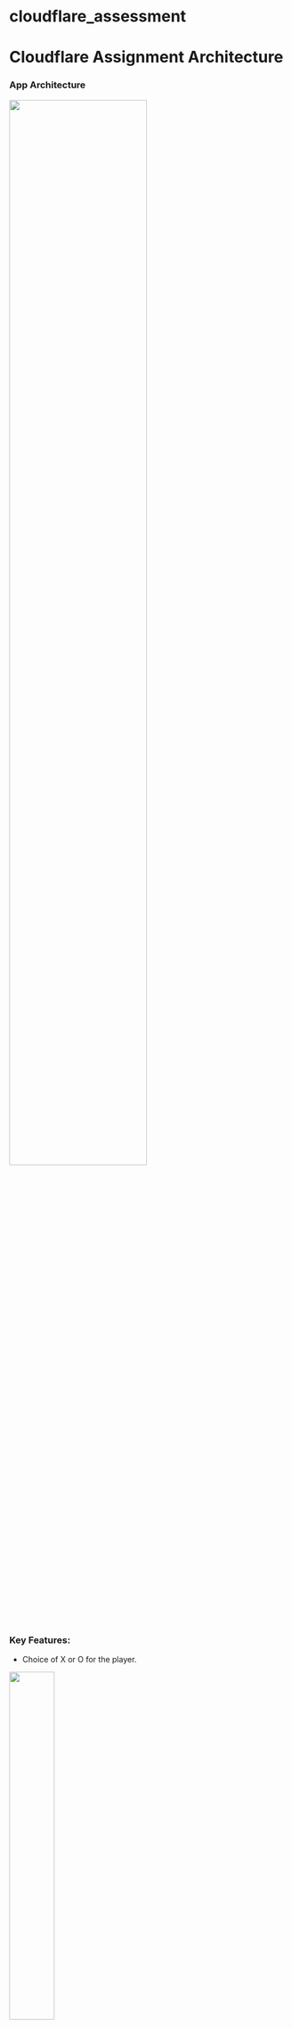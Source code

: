 # cloudflare_assessment

# Cloudflare Assignment Architecture

### App Architecture
<img src="./images/arch.png" style="width:70%">


### Key Features:
- Choice of X or O for the player.
<img src="./images/firstView.png" style="width:40%">

- Real-time interaction on a 3x3 grid.
- AI adversary powered by a minimax algorithm served from a deployed Cloudflare Worker (with low latency responses).
- Secure communication between the browser and the backend.
- Clear indicator for the next turn and declaration of a winner or a draw using a modal.

***After Adversary has made move as O and is waiting for player input***:

<img src="./images/afterSelectionX.png" style="width:40%">


***Sample of Adversary winning***:

<img src="./images/AdversaryWinX.png" style="width:40%">


***Sample of draw***:

<img src="./images/drawEnding.png" style="width:40%">

Sadly, with min max algorithm, I could never win to get a screenshot of myself winning. Real challenge :)

- Communication Between the Widget and Worker: Cloudflare’s manager.route and manager.fetch APIs are used to ensure seamless communication between the Managed Component and the Cloudflare Worker. These are first-party requests, ensuring better security and performance.

### Design Considerations:
- Use of Cloudflare Workers:
    - Being able to hide logic behind moves behind cloudflare worker instead of exposing it in javascript on frontend. Instead a serverside component is used in the form of cloudflare worker to hid this logic and prevent reverse engineering of moves by users.
        - [x] Random Move Logic: In initial phase, the worker generated a random available move for the AI.
        - [x] Minimax Algorithm: In later phases, to make the game more challenging, the worker uses the Minimax algorithm to choose the optimal move based on the current state of the board.
    - Function as a Service (FAAS) that also has the advantage of being served on edge with cloudflare's powerful backbone architecture so that response will be faster based on location of users
        - Scaling, security, rate limiting are well managed by cloudflare infrastructure with the option of monitoring worker usage, reducing workload for the project substantially.
- Using wrangler client to effectively develop cloudflare worker that can securely interact with frontend and simulates well locally. After deploying on cloud, with a simple change in URL, it seamlessly integrates with the rest of the project.
- Sensitive information like API keys, database credentials, or tokens might be exposed. With the use of wrangler cli and an active account, this reduces the risk of having to place api keys in own code repository and reduced safety risk as api key is only required during publishing of cloudflare worker using wrangler cli.

## Tech Stack
- webcm
- managed-components
- tailwind (for styling)
- Cloudflare worker
- KV Storage for caching
- K6 for load testing

## Running locally

1. Use deployed cloud worker at https://workeradv.maaruni505.workers.dev and place as workeradv_url variable in a .env file or run cloud worker locally with:
```
cd workerAdv
npm i
npm start
```
Place http://127.0.0.1:8787 as workeradv_url in .env file. 

2. Run this command from main directory to start serving website
```
npm run dev
``` 

## Measuring performance with k6

1. Ensure k6 is installed in your computer with this guide ().

2. Run these commands to run test on local http://localhost:8787/move endpoint:
```
cd loadtest
npm i && k6 run test.js
```

Performance of deployed Cloudflare worker (Caching vs No Caching layer)
<img src="./images/performanceresults.png" style="width:70%">

Key Improvements:
- Avg Request Duration: Improved from 75.87ms to 28.81ms.
- HTTP Request Blocked: Improved from 2.57ms to 799.68µs.
- Total Requests: Increased from 5031 to 5274.

## Viewing Logs:
All logs for deployed Cloudflare worker:
<img src="./images/logs/alllogs.png" style="width:40%">

Filtered Cache hit logs:
<img src="./images/logs/cachehit.png" style="width:40%">

Filtered Cache miss logs:
<img src="./images/logs/cachemiss.png" style="width:40%">

## To Dos:
- [x] Create tic tac toe frontend using HTML strings (MC usage)
- [x] Create javascript as string for user interactions (MC usage)
- [x] Create and deploy cloudflare worker to return moves:
    - [x] random moves
    - [x] min max algorithm for smarter moves
- [x] Load testing with k6 to find performance locally and deployed version
- [x] Find bottlenecks and ways to improve speed of response with cloudflare native existing solutions
    - [x] Caching
    - [x] Logging to get cache hits and misses

References:
- Post request to cloudflare worker: https://developers.cloudflare.com/workers/examples/post-json/


# Initial Instructions

### Cloudflare Zaraz Technical Assignment

## Description

We've provided a basic example of a widget in `index.ts`. Starting from this project layout, create a player-vs-computer [tic-tac-toe](https://en.wikipedia.org/wiki/Tic-tac-toe) [widget](https://managedcomponents.dev/specs/embed-and-widgets/widgets) using [Managed Components](https://managedcomponents.dev/).

## Key features:

- The player should be able to select whether they are playing as X or O
- Clicking a cell on the 3x3 grid should result in a X or O depending on which the player has selected
- There should be a clear indicator of who’s turn is next after each move is made
- If the game grid is filled without a winner then a draw should be declared
- If there’s a winning line of 3 the winner should be declared 
- The computer adversary can play randomly 

## Implementation details:

### Core success criteria

- All static assets required for the games should be provided entirely by the Managed Component (MC) with no dependent html from the site where it’s included
- Each position where the computer adversary plays next should be retrieved from a [Cloudflare worker](https://developers.cloudflare.com/workers/) of your creation, separate to that of the MC widget
- [`manager.route`](https://managedcomponents.dev/specs/server-functionality/route) and [`manager.fetch`](https://managedcomponents.dev/specs/server-functionality/fetch) should be used to ensure that all requests between the browser and the widget are first-party
- Clearing the grid and restarting the game

### How to run the project

- `npm run dev` to start the development server

## Deliverables

- a link to the git repository containing your MC and worker code
- users of your MC (via a site proxied by Webcm) should be able to complete a game of tic tac toe using the mouse, against an artificial adversary, with a declared winner when the game is over

**Everything that was not mentioned above is optional.**